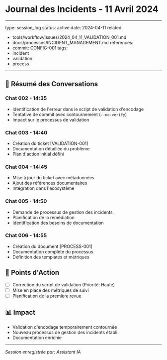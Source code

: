 # Journal des Incidents - 11 Avril 2024

---
type: session_log
status: active
date: 2024-04-11
related:
  - tools/workflow/issues/2024_04_11_VALIDATION_001.md
  - docs/processes/INCIDENT_MANAGEMENT.md
references:
  - commit: CONFIG-001
tags:
  - incident
  - validation
  - process
---

## 📝 Résumé des Conversations

### Chat 002 - 14:35
- Identification de l'erreur dans le script de validation d'encodage
- Tentative de commit avec contournement (`--no-verify`)
- Impact sur le processus de validation

### Chat 003 - 14:40
- Création du ticket [VALIDATION-001]
- Documentation détaillée du problème
- Plan d'action initial défini

### Chat 004 - 14:45
- Mise à jour du ticket avec métadonnées
- Ajout des références documentaires
- Intégration dans l'écosystème

### Chat 005 - 14:50
- Demande de processus de gestion des incidents
- Planification de la remédiation
- Identification des besoins de documentation

### Chat 006 - 14:55
- Création du document [PROCESS-001]
- Documentation complète du processus
- Définition des templates et métriques

## 🎯 Points d'Action
- [ ] Correction du script de validation (Priorité: Haute)
- [ ] Mise en place des métriques de suivi
- [ ] Planification de la première revue

## 📊 Impact
- Validation d'encodage temporairement contournée
- Nouveau processus de gestion des incidents établi
- Documentation enrichie

---
*Session enregistrée par: Assistant IA* 